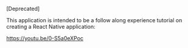 [Deprecated]

This application is intended to be a follow along experience tutorial on creating a React Native application:

https://youtu.be/0-S5a0eXPoc
